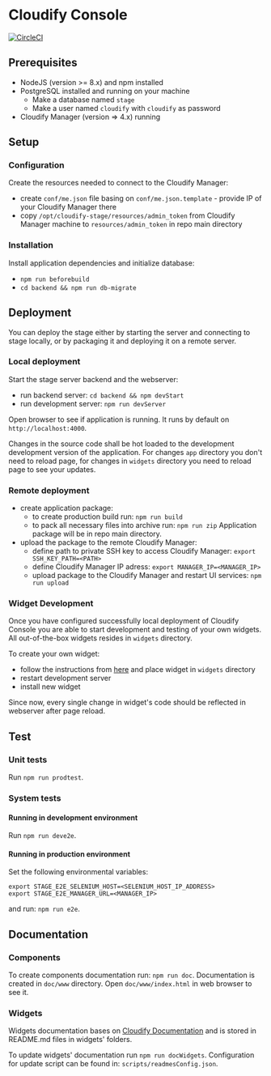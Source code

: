 # Cloudify Console
[![CircleCI](https://circleci.com/gh/cloudify-cosmo/cloudify-stage.svg?style=svg)](https://circleci.com/gh/cloudify-cosmo/cloudify-stage)

## Prerequisites
- NodeJS (version >= 8.x) and npm installed
- PostgreSQL installed and running on your machine
    - Make a database named `stage` 
    - Make a user named `cloudify` with `cloudify` as password
- Cloudify Manager (version => 4.x) running

## Setup

### Configuration
Create the resources needed to connect to the Cloudify Manager:
- create `conf/me.json` file basing on `conf/me.json.template` - provide IP of your Cloudify Manager there
- copy `/opt/cloudify-stage/resources/admin_token` from Cloudify Manager machine to `resources/admin_token` in repo main directory 

### Installation
Install application dependencies and initialize database:
- `npm run beforebuild`
- `cd backend && npm run db-migrate`

## Deployment
You can deploy the stage either by starting the server and connecting to stage locally, or by packaging it and deploying it on a remote server.

### Local deployment
Start the stage server backend and the webserver:
- run backend server: `cd backend && npm devStart`
- run development server: `npm run devServer`

Open browser to see if application is running. It runs by default on `http://localhost:4000`. 

Changes in the source code shall be hot loaded to the development development version of the application. For changes `app` directory you don't need to reload page, for changes in `widgets` directory you need to reload page to see your updates.

### Remote deployment
- create application package:
    - to create production build run: `npm run build`
    - to pack all necessary files into archive run: `npm run zip`
    Application package will be in repo main directory. 
- upload the package to the remote Cloudify Manager:
    - define path to private SSH key to access Cloudify Manager: `export SSH_KEY_PATH=<PATH>`
    - define Cloudify Manager IP adress: `export MANAGER_IP=<MANAGER_IP>`
    - upload package to the Cloudify Manager and restart UI services: `npm run upload`

### Widget Development

Once you have configured successfully local deployment of Cloudify Console you are able to start development and testing of your own widgets. All out-of-the-box widgets resides in `widgets` directory. 

To create your own widget:
- follow the instructions from [here](https://docs.cloudify.co/latest/developer/custom_console/custom-widgets/) and place widget in `widgets` directory
- restart development server
- install new widget 

Since now, every single change in widget's code should be reflected in webserver after page reload.

## Test
### Unit tests
Run `npm run prodtest`.

### System tests

#### Running in development environment
Run `npm run deve2e`.

#### Running in production environment
Set the following environmental variables:
```
export STAGE_E2E_SELENIUM_HOST=<SELENIUM_HOST_IP_ADDRESS>
export STAGE_E2E_MANAGER_URL=<MANAGER_IP>
```
and run: `npm run e2e`.

## Documentation

### Components
To create components documentation run: `npm run doc`.
Documentation is created in `doc/www` directory. Open `doc/www/index.html` in web browser to see it.

### Widgets
Widgets documentation bases on [Cloudify Documentation](https://docs.cloudify.co/latest/working_with/console/default-widgets-ref/) and is stored in README.md files in widgets' folders.

To update widgets' documentation run `npm run docWidgets`. 
Configuration for update script can be found in: `scripts/readmesConfig.json`. 